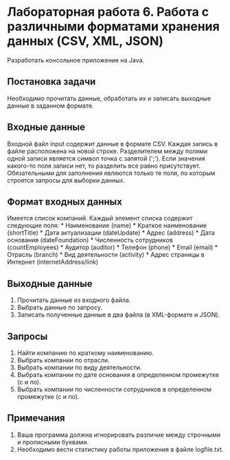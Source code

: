 Лабораторная работа 6.  Работа с различными форматами хранения данных (CSV, XML, JSON)
================================================================================================

Разработать консольное приложение на Java.
 
Постановка задачи
-------------------------------------------------------------------------------------------------------
Необходимо прочитать данные, обработать их и записать выходные данные в заданном формате. 
 
Входные данные
---------------------------------------------------------------------------------------------------------------
Входной файл input содержит данные в формате CSV.
Каждая запись в файле расположена на новой строке.
Разделителем между полями одной записи является символ точка с запятой (';').
Если значения какого-то поля записи нет, то разделить все равно присутствует.
Обязательными для заполнения являются только те поля, по которым строятся запросы для выборки данных.
 
Формат входных данных
-------------------------------------------------------------------------------------------------------------
Имеется список компаний.
Каждый элемент списка содержит следующие поля:
    * Наименование (name)
    * Краткое наименование (shortTitle)
    * Дата актуализации (dateUpdate)
    * Адрес (address)
    * Дата основания (dateFoundation)
    * Численность сотрудников (countEmployees)
    * Аудитор (auditor)
    * Телефон (phone)
    * Email (email)
    * Отрасль (branch)
    * Вид деятельности (activity)
    * Адрес страницы в Интернет (internetAddress/link)
 
Выходные данные
---------------------------------------------------------------------------------------------------------------
1. Прочитать данные из входного файла.
2. Выбрать данные по запросу.
3. Записать полученные данные в два файла (в XML-формате и JSON).
 
Запросы
-------------------------------------------------------------------------------------------------------------
1. Найти компанию по краткому наименованию. 
2. Выбрать компании по отрасли. 
3. Выбрать компании по виду деятельности.
4. Выбрать компании по дате основания в определенном промежутке (с и по).
5. Выбрать компании по численности сотрудников в определенном промежутке (с и по).
 
Примечания
---------------------------------------------------------------------------------------------------
1. Ваша программа должна игнорировать различие между строчными и прописными буквами.
2. Необходимо вести статистику работы приложения в файле logfile.txt. 
